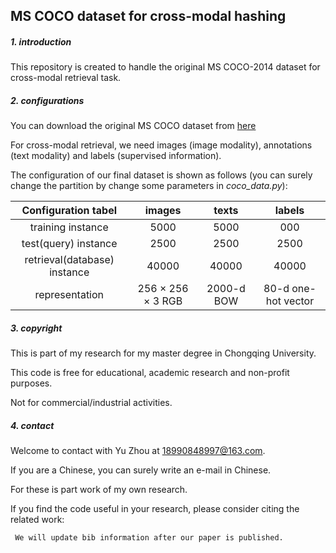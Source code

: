 ## MS COCO dataset for cross-modal hashing 

##### 1. introduction  

 This repository is created to handle the original MS COCO-2014 dataset for cross-modal retrieval task.



##### 2. configurations

 You can download the original MS COCO dataset from [here](https://cocodataset.org/#home)

 For cross-modal retrieval, we need images (image modality), annotations (text modality) and labels (supervised information).

 The configuration of our final dataset is shown as follows (you can surely change the partition by change some parameters in _coco_data.py_):




| Configuration tabel  |            images             |   texts    |       labels        |
| :------------------: | :---------------------------: | :--------: | :-----------------: |
|  training instance   |             5000              |  5000      |        000        |
| test(query) instance |             2500              |    2500    |        2500         |
| retrieval(database) instance  |             40000             |   40000    |        40000        |
|    representation    | 256 &times; 256 &times; 3 RGB | 2000-d BOW | 80-d one-hot vector |



##### 3. copyright

 This is part of my research for my master degree in Chongqing University.

 This code is free for educational, academic research and non-profit purposes. 

 Not for commercial/industrial activities. 



##### 4. contact

 Welcome to contact with Yu Zhou at 18990848997@163.com.  

 If you are a Chinese, you can surely write an e-mail in Chinese. 

 For these is part work of my own research.

 If you find the code useful in your research, please consider citing the related work: 

```
 We will update bib information after our paper is published. 
```
